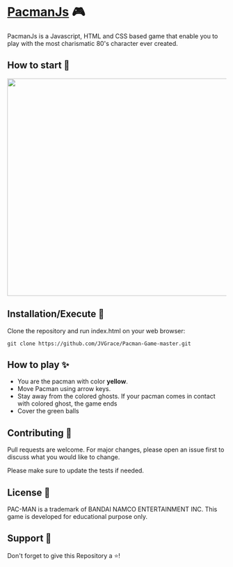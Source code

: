 # [PacmanJs](https://github.com/JVGrace/Pacman-Game-master/)  :video_game:

PacmanJs is a Javascript, HTML and CSS based game that enable you to play with the most charismatic 80's character ever created.


## How to start :triangular_flag_on_post:
<img src="https://imgs.search.brave.com/glULTxvbqC_kCYuXOkg5m_SQZK76B9WQ0-bglTdtU7I/rs:fit:500:0:0/g:ce/aHR0cHM6Ly9tZWRp/YS5pc3RvY2twaG90/by5jb20vaWQvMTU3/NzM5MzkxL3Bob3Rv/L3ZpbnRhZ2UtcGFj/bWFuLXZpZGVvLWdh/bWUuanBnP3M9NjEy/eDYxMiZ3PTAmaz0y/MCZjPTktRmN3MDJo/ZjRhc2F4NnVpQUtv/Ri1wNnJRVlRON2lm/cEZ1dm5yeHlTMVk9" width="600" height="500">

## Installation/Execute :beginner:

Clone the repository and run index.html on your web browser:

```
git clone https://github.com/JVGrace/Pacman-Game-master.git
```

## How to play :sparkles:
<ul>
<li>You are the pacman with color <b>yellow</b>.</li>
<li>Move Pacman using arrow keys.</li>
<li>Stay away from the colored ghosts. If your pacman comes in contact with colored ghost, the game ends</li>
<li>Cover the green balls</li>
</ul>

## Contributing :two_men_holding_hands:

Pull requests are welcome. For major changes, please open an issue first to discuss what you would like to change.

Please make sure to update the tests if needed.

## License :ledger:

PAC-MAN is a trademark of BANDAI NAMCO ENTERTAINMENT INC.
This game is developed for educational purpose only.

## Support :raised_hands:
 Don't forget to give this Repository a :star:! 
